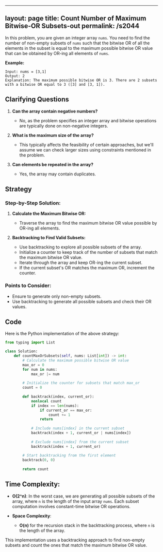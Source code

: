 
---
layout: page
title:  Count Number of Maximum Bitwise-OR Subsets-out
permalink: /s2044
---

In this problem, you are given an integer array `nums`. You need to find the number of non-empty subsets of `nums` such that the bitwise OR of all the elements in the subset is equal to the maximum possible bitwise OR value that can be obtained by OR-ing all elements of `nums`.

**Example:**
```
Input: nums = [3,1]
Output: 2
Explanation: The maximum possible bitwise OR is 3. There are 2 subsets with a bitwise OR equal to 3 ([3] and [3, 1]).
```

## Clarifying Questions
1. **Can the array contain negative numbers?**
   - No, as the problem specifies an integer array and bitwise operations are typically done on non-negative integers.
   
2. **What is the maximum size of the array?**
   - This typically affects the feasibility of certain approaches, but we'll assume we can check larger sizes using constraints mentioned in the problem.

3. **Can elements be repeated in the array?**
   - Yes, the array may contain duplicates.

## Strategy

### Step-by-Step Solution:
1. **Calculate the Maximum Bitwise OR:**
   - Traverse the array to find the maximum bitwise OR value possible by OR-ing all elements.

2. **Backtracking to Find Valid Subsets:**
   - Use backtracking to explore all possible subsets of the array.
   - Initialize a counter to keep track of the number of subsets that match the maximum bitwise OR value.
   - Iterate through the array and keep OR-ing the current subset.
   - If the current subset's OR matches the maximum OR, increment the counter.

### Points to Consider:
- Ensure to generate only non-empty subsets.
- Use backtracking to generate all possible subsets and check their OR values.

## Code

Here is the Python implementation of the above strategy:

```python
from typing import List

class Solution:
    def countMaxOrSubsets(self, nums: List[int]) -> int:
        # Calculate the maximum possible bitwise OR value
        max_or = 0
        for num in nums:
            max_or |= num
        
        # Initialize the counter for subsets that match max_or
        count = 0
        
        def backtrack(index, current_or):
            nonlocal count
            if index == len(nums):
                if current_or == max_or:
                    count += 1
                return
            
            # Include nums[index] in the current subset
            backtrack(index + 1, current_or | nums[index])
            
            # Exclude nums[index] from the current subset
            backtrack(index + 1, current_or)
        
        # Start backtracking from the first element
        backtrack(0, 0)
        
        return count
```

## Time Complexity:
- **O(2^n)**: In the worst case, we are generating all possible subsets of the array, where `n` is the length of the input array `nums`. Each subset computation involves constant-time bitwise OR operations.
  
- **Space Complexity**: 
  - **O(n)** for the recursion stack in the backtracking process, where `n` is the length of the array.

This implementation uses a backtracking approach to find non-empty subsets and count the ones that match the maximum bitwise OR value.